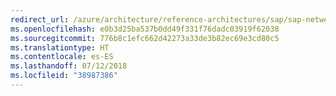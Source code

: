 ```yaml
---
redirect_url: /azure/architecture/reference-architectures/sap/sap-netweaver
ms.openlocfilehash: e0b3d25ba537b0dd49f331f76dadc03919f62038
ms.sourcegitcommit: 776b8c1efc662d42273a33de3b82ec69e3cd80c5
ms.translationtype: HT
ms.contentlocale: es-ES
ms.lasthandoff: 07/12/2018
ms.locfileid: "38987386"
---
```

